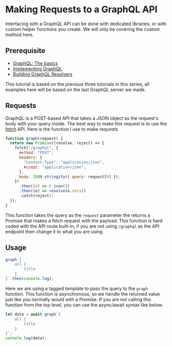 # Making Requests to a GraphQL API

Interfacing with a GraphQL API can be done with dedicated libraries, or with custom helper functions you create. We will only be covering the custom method here.

## Prerequisite

- [GraphQL: The basics](https://decode.sh/graph-ql-the-basics)
- [Implementing GraphQL](https://decode.sh/implementing-graph-ql)
- [Building GraphQL Resolvers](https://decode.sh/building-graph-ql-resolvers)

This tutorial is based on the previous three tutorials in this series, all examples here will be based on the last GraphQL server we made.

## Requests

GraphQL is a POST-based API that takes a JSON object as the request's body with your query inside. The best way to make this request is to use the [fetch](https://decode.sh/fetch-api) API. Here is the function I use to make requests

```javascript
function graph(request) {
  return new Promise((resolve, reject) => {
    fetch("/graphql", {
      method: "POST",
      headers: {
        "Content-Type": "application/json",
        Accept: "application/json",
      },
      body: JSON.stringify({ query: request[0] }),
    })
      .then((r) => r.json())
      .then((e) => resolve(e.data))
      .catch(reject);
  });
}
```

This function takes the query as the `request` parameter the returns a Promise that makes a fetch request with the payload. This function is hard coded with the API route built-in, if you are not using `/graphql` as the API endpoint then change it to what you are using.

## Usage

```javascript
graph`{
    all {
        title
    }
}`.then(console.log);
```

Here we are using a tagged template to pass the query to the `graph` function. This function is asynchronous, so we handle the returned value just like you normally would with a Promise. If you are not calling this function from the top level, you can use the async/await syntax like below.

```javascript
let data = await graph`{
    all {
        title
    }
}`;
console.log(data);
```
